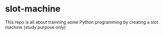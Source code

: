 # slot-machine
This repo is all about trainning some Python programming by creating a slot machine (study purpose only)
